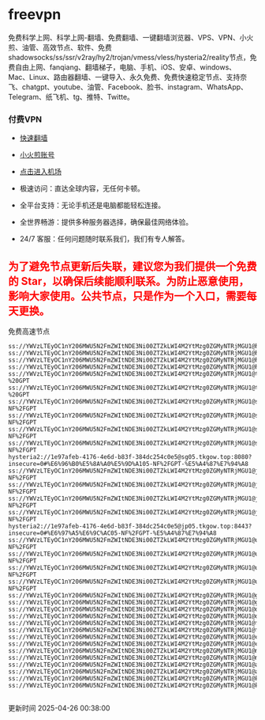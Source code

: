 # freevpn

免费科学上网、科学上网-翻墙、免费翻墙、一键翻墙浏览器、VPS、VPN、小火煎、油管、高效节点、软件、免费shadowsocks/ss/ssr/v2ray/hy2/trojan/vmess/vless/hysteria2/reality节点，免费自由上网、fanqiang、翻墙梯子，电脑、手机、iOS、安卓、windows、Mac、Linux、路由器翻墙、一键导入、永久免费、免费快速稳定节点、支持奈飞、chatgpt、youtube、油管、Facebook、脸书、instagram、WhatsApp、Telegram、纸飞机、tg、推特、Twitte。

### 付费VPN
* [快速翻墙](https://uhuio.top/) 

* [小火煎账号](https://free-clash.top/) 

* [点击进入机场](https://uhuio.top/) 

* 极速访问：直达全球内容，无任何卡顿。

* 全平台支持：无论手机还是电脑都能轻松连接。

* 全世界畅游：提供多种服务器选择，确保最佳网络体验。

* 24/7 客服：任何问题随时联系我们，我们有专人解答。

## <font color="red">为了避免节点更新后失联，建议您为我们提供一个免费的 Star，以确保后续能顺利联系。为防止恶意使用，影响大家使用。公共节点，只是作为一个入口，需要每天更换。</font>

免费高速节点

```ss://YWVzLTEyOC1nY206MWU5N2FmZWItNDE3Ni00ZTZkLWI4M2YtMzg0ZGMyNTRjMGU1@hk01.jgrtoioceaw.help:50384#%E9%A6%99%E6%B8%AF01
ss://YWVzLTEyOC1nY206MWU5N2FmZWItNDE3Ni00ZTZkLWI4M2YtMzg0ZGMyNTRjMGU1@hk02.jigreliewolf.click:17889#%E9%A6%99%E6%B8%AF02
ss://YWVzLTEyOC1nY206MWU5N2FmZWItNDE3Ni00ZTZkLWI4M2YtMzg0ZGMyNTRjMGU1@hk03.jigreliewolf.click:10838#%E9%A6%99%E6%B8%AF03
ss://YWVzLTEyOC1nY206MWU5N2FmZWItNDE3Ni00ZTZkLWI4M2YtMzg0ZGMyNTRjMGU1@hk04.jgrtoioceaw.help:29956#%E9%A6%99%E6%B8%AF04
ss://YWVzLTEyOC1nY206MWU5N2FmZWItNDE3Ni00ZTZkLWI4M2YtMzg0ZGMyNTRjMGU1@hk05.ijgelrkasd.click:41284#%E9%A6%99%E6%B8%AF05
ss://YWVzLTEyOC1nY206MWU5N2FmZWItNDE3Ni00ZTZkLWI4M2YtMzg0ZGMyNTRjMGU1@tw01.jigreliewolf.click:30995#%E5%8F%B0%E6%B9%BE01%20-%20GPT
ss://YWVzLTEyOC1nY206MWU5N2FmZWItNDE3Ni00ZTZkLWI4M2YtMzg0ZGMyNTRjMGU1@tw02.ijgelrkasd.click:22610#%E5%8F%B0%E6%B9%BE02%20-%20GPT
ss://YWVzLTEyOC1nY206MWU5N2FmZWItNDE3Ni00ZTZkLWI4M2YtMzg0ZGMyNTRjMGU1@sg01.jgrtoioceaw.help:55559#%E6%96%B0%E5%8A%A0%E5%9D%A101%20-NF%2FGPT
ss://YWVzLTEyOC1nY206MWU5N2FmZWItNDE3Ni00ZTZkLWI4M2YtMzg0ZGMyNTRjMGU1@sg02.jigreliewolf.click:40574#%E6%96%B0%E5%8A%A0%E5%9D%A102%20-NF%2FGPT
ss://YWVzLTEyOC1nY206MWU5N2FmZWItNDE3Ni00ZTZkLWI4M2YtMzg0ZGMyNTRjMGU1@sg03.ijgelrkasd.click:23716#%E6%96%B0%E5%8A%A0%E5%9D%A103%20-NF%2FGPT
ss://YWVzLTEyOC1nY206MWU5N2FmZWItNDE3Ni00ZTZkLWI4M2YtMzg0ZGMyNTRjMGU1@sg04.jgrtoioceaw.help:17971#%E6%96%B0%E5%8A%A0%E5%9D%A104%20-NF%2FGPT
hysteria2://1e97afeb-4176-4e6d-b83f-384dc254c0e5@sg05.tkgow.top:8080?insecure=0#%E6%96%B0%E5%8A%A0%E5%9D%A105-NF%2FGPT-%E5%A4%87%E7%94%A8
ss://YWVzLTEyOC1nY206MWU5N2FmZWItNDE3Ni00ZTZkLWI4M2YtMzg0ZGMyNTRjMGU1@jp01.jgrtoioceaw.help:58645#%E6%97%A5%E6%9C%AC01%20-NF%2FGPT
ss://YWVzLTEyOC1nY206MWU5N2FmZWItNDE3Ni00ZTZkLWI4M2YtMzg0ZGMyNTRjMGU1@jp02.jgrtoioceaw.help:47462#%E6%97%A5%E6%9C%AC02%20-NF%2FGPT
ss://YWVzLTEyOC1nY206MWU5N2FmZWItNDE3Ni00ZTZkLWI4M2YtMzg0ZGMyNTRjMGU1@jp03.jigreliewolf.click:33414#%E6%97%A5%E6%9C%AC03%20-NF%2FGPT
ss://YWVzLTEyOC1nY206MWU5N2FmZWItNDE3Ni00ZTZkLWI4M2YtMzg0ZGMyNTRjMGU1@jp04.ijgelrkasd.click:58223#%E6%97%A5%E6%9C%AC04%20-NF%2FGPT
hysteria2://1e97afeb-4176-4e6d-b83f-384dc254c0e5@jp05.tkgow.top:8443?insecure=0#%E6%97%A5%E6%9C%AC05-NF%2FGPT-%E5%A4%87%E7%94%A8
ss://YWVzLTEyOC1nY206MWU5N2FmZWItNDE3Ni00ZTZkLWI4M2YtMzg0ZGMyNTRjMGU1@us01.jgrtoioceaw.help:48129#%E7%BE%8E%E5%9B%BD01%20-NF%2FGPT
ss://YWVzLTEyOC1nY206MWU5N2FmZWItNDE3Ni00ZTZkLWI4M2YtMzg0ZGMyNTRjMGU1@us02.jgrtoioceaw.help:44907#%E7%BE%8E%E5%9B%BD02%20-NF%2FGPT
ss://YWVzLTEyOC1nY206MWU5N2FmZWItNDE3Ni00ZTZkLWI4M2YtMzg0ZGMyNTRjMGU1@us03.jigreliewolf.click:43330#%E7%BE%8E%E5%9B%BD03%20-NF%2FGPT
ss://YWVzLTEyOC1nY206MWU5N2FmZWItNDE3Ni00ZTZkLWI4M2YtMzg0ZGMyNTRjMGU1@us04.ijgelrkasd.click:44130#%E7%BE%8E%E5%9B%BD04%20-NF%2FGPT
ss://YWVzLTEyOC1nY206MWU5N2FmZWItNDE3Ni00ZTZkLWI4M2YtMzg0ZGMyNTRjMGU1@gb01.jgrtoioceaw.help:27765#%E8%8B%B1%E5%9B%BD01
ss://YWVzLTEyOC1nY206MWU5N2FmZWItNDE3Ni00ZTZkLWI4M2YtMzg0ZGMyNTRjMGU1@gb02.jigreliewolf.click:52762#%E8%8B%B1%E5%9B%BD02
ss://YWVzLTEyOC1nY206MWU5N2FmZWItNDE3Ni00ZTZkLWI4M2YtMzg0ZGMyNTRjMGU1@de01.jgrtoioceaw.help:20635#%E5%BE%B7%E5%9B%BD01
ss://YWVzLTEyOC1nY206MWU5N2FmZWItNDE3Ni00ZTZkLWI4M2YtMzg0ZGMyNTRjMGU1@de02.jigreliewolf.click:52770#%E5%BE%B7%E5%9B%BD02
ss://YWVzLTEyOC1nY206MWU5N2FmZWItNDE3Ni00ZTZkLWI4M2YtMzg0ZGMyNTRjMGU1@fr01.ijgelrkasd.click:32568#%E6%B3%95%E5%9B%BD01
ss://YWVzLTEyOC1nY206MWU5N2FmZWItNDE3Ni00ZTZkLWI4M2YtMzg0ZGMyNTRjMGU1@fr02.jigreliewolf.click:45265#%E6%B3%95%E5%9B%BD02
ss://YWVzLTEyOC1nY206MWU5N2FmZWItNDE3Ni00ZTZkLWI4M2YtMzg0ZGMyNTRjMGU1@ca01.jigreliewolf.click:30461#%E5%8A%A0%E6%8B%BF%E5%A4%A701
ss://YWVzLTEyOC1nY206MWU5N2FmZWItNDE3Ni00ZTZkLWI4M2YtMzg0ZGMyNTRjMGU1@ca02.ijgelrkasd.click:24053#%E5%8A%A0%E6%8B%BF%E5%A4%A702
ss://YWVzLTEyOC1nY206MWU5N2FmZWItNDE3Ni00ZTZkLWI4M2YtMzg0ZGMyNTRjMGU1@my01.jigreliewolf.click:52408#%E9%A9%AC%E6%9D%A5%E8%A5%BF%E4%BA%9A01
ss://YWVzLTEyOC1nY206MWU5N2FmZWItNDE3Ni00ZTZkLWI4M2YtMzg0ZGMyNTRjMGU1@my02.ijgelrkasd.click:25519#%E9%A9%AC%E6%9D%A5%E8%A5%BF%E4%BA%9A02
ss://YWVzLTEyOC1nY206MWU5N2FmZWItNDE3Ni00ZTZkLWI4M2YtMzg0ZGMyNTRjMGU1@au01.jgrtoioceaw.help:13460#%E6%BE%B3%E5%A4%A7%E5%88%A9%E4%BA%9A01
ss://YWVzLTEyOC1nY206MWU5N2FmZWItNDE3Ni00ZTZkLWI4M2YtMzg0ZGMyNTRjMGU1@au02.ijgelrkasd.click:46073#%E6%BE%B3%E5%A4%A7%E5%88%A9%E4%BA%9A02
ss://YWVzLTEyOC1nY206MWU5N2FmZWItNDE3Ni00ZTZkLWI4M2YtMzg0ZGMyNTRjMGU1@ko01.jgrtoioceaw.help:46108#%E9%9F%A9%E5%9B%BD01
ss://YWVzLTEyOC1nY206MWU5N2FmZWItNDE3Ni00ZTZkLWI4M2YtMzg0ZGMyNTRjMGU1@ko02.jigreliewolf.click:50181#%E9%9F%A9%E5%9B%BD02


```
更新时间 2025-04-26 00:38:00